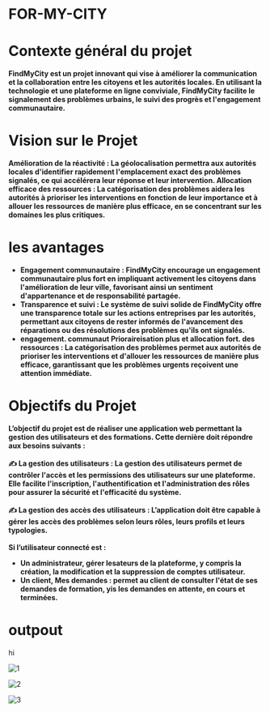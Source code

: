 # FOR-MY-CITY
<b>
<h1>Contexte général du projet</h1>

FindMyCity est un projet innovant qui vise à améliorer la communication et la collaboration entre les 
citoyens et les autorités locales. En utilisant la technologie et une plateforme en ligne conviviale, 
FindMyCity facilite le signalement des problèmes urbains, le suivi des progrès et l'engagement 
communautaire.


<h1>Vision sur le Projet</h1>

Amélioration de la réactivité : La géolocalisation permettra aux autorités locales d'identifier rapidement 
l'emplacement exact des problèmes signalés, ce qui accélérera leur réponse et leur intervention.
Allocation efficace des ressources : La catégorisation des problèmes aidera les autorités à prioriser les 
interventions en fonction de leur importance et à allouer les ressources de manière plus efficace, en se 
concentrant sur les domaines les plus critiques.


<h1> les avantages </h1>

<ul>
  <li>
    Engagement communautaire : FindMyCity encourage un engagement communautaire 
    plus fort en impliquant activement les citoyens dans l'amélioration de leur ville, 
    favorisant ainsi un sentiment d'appartenance et de responsabilité partagée.
  </li>
  <li> 
    Transparence et suivi : Le système de suivi solide de FindMyCity offre une transparence totale 
    sur les actions entreprises par les autorités, permettant aux citoyens de rester informés de 
    l'avancement des réparations ou des résolutions des problèmes qu'ils ont signalés.
  </li>
  <li>
    engagement. communaut Prioraireisation plus et allocation fort. des ressources : La 
    catégorisation des problèmes permet aux autorités de prioriser les interventions et d'allouer 
    les ressources de manière plus efficace, garantissant que les problèmes urgents reçoivent une 
    attention immédiate.
  </li>
</ul>
  

<h1>Objectifs du Projet</h1>
L’objectif du projet est de réaliser une application web permettant la 
gestion des utilisateurs et des formations. Cette dernière doit répondre aux 
besoins suivants :<br/><br/>
✍ La gestion des utilisateurs : La gestion des utilisateurs permet de 
contrôler l'accès et les permissions des utilisateurs sur une plateforme. 
Elle facilite l'inscription, l'authentification et l'administration des rôles 
pour assurer la sécurité et l'efficacité du système.<br/><br/>
✍ La gestion des accès des utilisateurs : L’application doit être capable à gérer les accès des problèmes selon leurs rôles, leurs profils et 
leurs typologies.<br/><br/>
Si l’utilisateur connecté est :<br/>
<ul>
  <li>Un administrateur, gérer lesateurs de la plateforme, y compris la création, 
    la modification et la suppression de comptes utilisateur.</li>
  <li>Un client, Mes demandes : permet au client de consulter l'état de ses demandes de 
    formation, yis les demandes en attente, en cours et terminées.</li>
</ul>
</b>


# outpout

hi

![1](https://github.com/Zakaria-Kharroub/FOR-MY-CITY/assets/116466392/da7f3ee8-47af-4881-973d-3ea628876d01)

![2](https://github.com/Zakaria-Kharroub/FOR-MY-CITY/assets/116466392/5cf55f9b-ab23-4711-993b-0e38e38191e7)



![3](https://github.com/Zakaria-Kharroub/FOR-MY-CITY/assets/116466392/f51f3427-f0cc-43a5-a973-60bcc0b60cd9)

